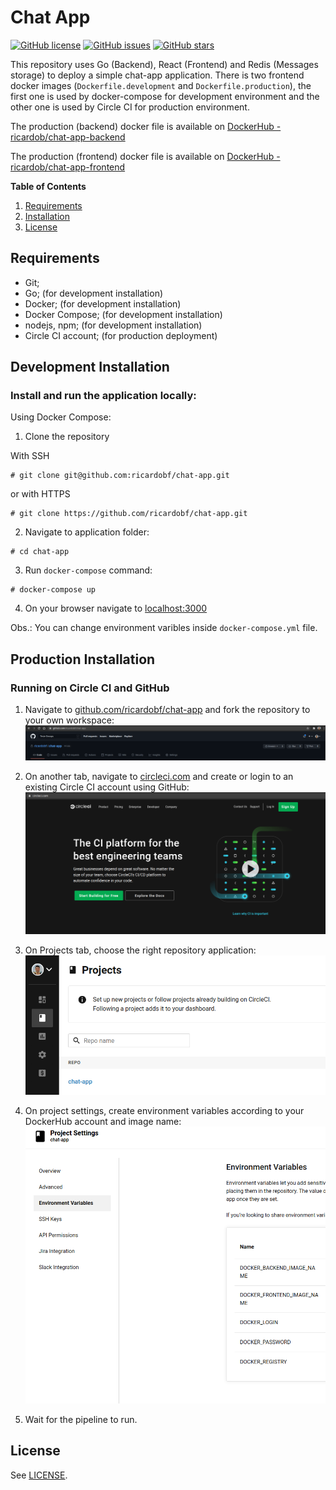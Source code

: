 # Chat App

[![GitHub license](https://img.shields.io/github/license/ricardobf/chat-app)](https://github.com/ricardobf/chat-app/blob/production/LICENSE)
[![GitHub issues](https://img.shields.io/github/issues/ricardobf/chat-app)](https://github.com/ricardobf/chat-app/issues)
[![GitHub stars](https://img.shields.io/github/stars/ricardobf/chat-app)](https://github.com/ricardobf/chat-app/stargazers)

This repository uses Go (Backend), React (Frontend) and Redis (Messages storage) to deploy a simple chat-app application.
There is two frontend docker images (`Dockerfile.development` and `Dockerfile.production`), the first one is used by docker-compose for development environment and the other one is used by Circle CI for production environment.

The production (backend) docker file is available on [DockerHub - ricardob/chat-app-backend](https://hub.docker.com/r/ricardob/chat-app-backend)

The production (frontend) docker file is available on [DockerHub - ricardob/chat-app-frontend](https://hub.docker.com/r/ricardob/chat-app-frontend)

**Table of Contents**

1. [Requirements](#requirements)
1. [Installation](#installation)
1. [License](#license)

## Requirements

- Git;
- Go; (for development installation)
- Docker; (for development installation)
- Docker Compose; (for development installation)
- nodejs, npm; (for development installation)
- Circle CI account; (for production deployment)

## Development Installation

### Install and run the application locally:

Using Docker Compose:

1. Clone the repository

With SSH
```shell
# git clone git@github.com:ricardobf/chat-app.git
```
or with HTTPS
```shell
# git clone https://github.com/ricardobf/chat-app.git
```

2. Navigate to application folder:
```shell
# cd chat-app
```

3. Run `docker-compose` command:
```shell
# docker-compose up
```

4. On your browser navigate to [localhost:3000](http://localhost:3000)

Obs.: You can change environment varibles inside `docker-compose.yml` file.

## Production Installation

### Running on Circle CI and GitHub

1. Navigate to [github.com/ricardobf/chat-app](https://www.github.com/ricardobf/chat-app) and fork the repository to your own workspace:
![github-fork](./images/github-fork.png)

2. On another tab, navigate to [circleci.com](https://www.circleci.com) and create or login to an existing Circle CI account using GitHub:
![circleci-1](./images/circleci-1.png)

3. On Projects tab, choose the right repository application:
![circleci-2](./images/circleci-2.png)

4. On project settings, create environment variables according to your DockerHub account and image name:
![circleci-envvar](./images/circleci-envvar.png)

4. Wait for the pipeline to run.


## License

See [LICENSE](https://github.com/ricardobf/chat-app/LICENSE).